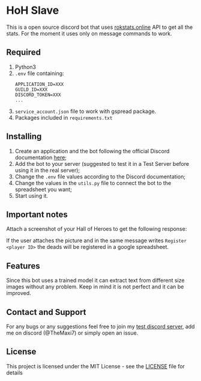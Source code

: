 # HoH Slave

This is a open source discord bot that uses [rokstats.online](https://rokstats.online/) API to get all the stats.
For the moment it uses only on message commands to work.

## Required 

1. Python3
2. `.env` file containing:
	```
	APPLICATION_ID=XXX
	GUILD_ID=XXX
	DISCORD_TOKEN=XXX
	...
	```
3. `service_account.json` file to work with gspread package. 
4. Packages included in `requirements.txt`

## Installing

1. Create an application and the bot following the official Discord documentation [here](https://discord.com/developers/docs/intro);
2. Add the bot to your server (suggested to test it in a Test Server before using it in the real server);
3. Change the `.env` file values according to the Discord documentation;
4. Change the values in the `utils.py` file to connect the bot to the spreadsheet you want;
5. Start using it.

## Important notes

Attach a screenshot of your Hall of Heroes to get the following response: 

If the user attaches the picture and in the same message writes `Register <player ID>` the deads will be registered in a google spreadsheet.

## Features

Since this bot uses a trained model it can extract text from different size images without any problem. Keep in mind it is not perfect and it can be improved. 

## Contact and Support

For any bugs or any suggestions feel free to join my [test discord server](https://discord.gg/EH7QhwxqkW), add me on discord (@TheMaxi7) or simply open an issue.

## License

This project is licensed under the MIT License - see the [LICENSE](https://github.com/Altaro97/Discord-Bots/blob/main/LICENSE) file for details
